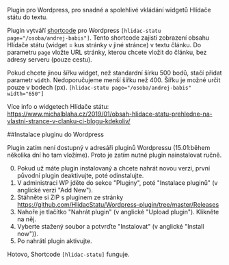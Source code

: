 Plugin pro Wordpress, pro snadné a spolehlivé vkládání widgetů Hlídače státu do textu.

Plugin vytváří [shortcode](https://www.wplama.cz/shortcode-wordpress/) pro Wordpress `[hlidac-statu page="/osoba/andrej-babis"]`. Tento shortcode zajistí zobrazení obsahu Hlídače státu (widget = kus stránky v jiné stránce) v textu článku. Do parametru `page` vložte URL stránky, kterou chcete vložit do článku, bez adresy serveru (pouze cestu).

Pokud chcete jinou šířku widget, než standardní šírku 500 bodů, stačí přidat parametr `width`. Nedoporučujeme menší šířku než 400. Šířku je možné určit pouze v bodech (px).
`[hlidac-statu page="/osoba/andrej-babis" width="650"]`


Více info o widgetech Hlídače státu: https://www.michalblaha.cz/2019/01/obsah-hlidace-statu-prehledne-na-vlastni-strance-v-clanku-ci-blogu-kdekoliv/


##Instalace pluginu do Wordpress

Plugin zatím není dostupný v adresáři pluginů Wordpressu (15.01:během několika dní ho tam vložíme). Proto je zatím nutné plugin nainstalovat ručně.


0. Pokud už máte plugin instalovaný a chcete nahrát novou verzi, první původní plugin deaktivujte, poté odinstalujte.
1. V administraci WP jděte do sekce "Pluginy", poté "Instalace pluginů" (v anglické verzi "Add New").
2. Stáhněte si ZIP s pluginem ze stránky https://github.com/HlidacStatu/Wordpress-plugin/tree/master/Releases
3. Nahoře je tlačítko "Nahrát plugin" (v anglické  "Upload plugin"). Klikněte na něj.
4. Vyberte stažený soubor a potvrďte "Instalovat" (v anglické "Install now")).
5. Po nahrátí plugin aktivujte.

Hotovo, Shortcode `[hlidac-statu]` funguje.
